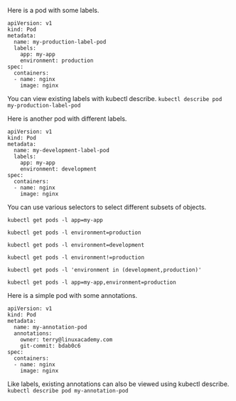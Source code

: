 Here is a pod with some labels.
```
apiVersion: v1
kind: Pod
metadata:
  name: my-production-label-pod
  labels:
    app: my-app
    environment: production
spec:
  containers:
  - name: nginx
    image: nginx

```

You can view existing labels with kubectl describe. `kubectl describe pod my-production-label-pod`

Here is another pod with different labels.
```
apiVersion: v1
kind: Pod
metadata:
  name: my-development-label-pod
  labels:
    app: my-app
    environment: development
spec:
  containers:
  - name: nginx
    image: nginx
```

You can use various selectors to select different subsets of objects.
```
kubectl get pods -l app=my-app

kubectl get pods -l environment=production

kubectl get pods -l environment=development

kubectl get pods -l environment!=production

kubectl get pods -l 'environment in (development,production)'

kubectl get pods -l app=my-app,environment=production
```

Here is a simple pod with some annotations.
```
apiVersion: v1
kind: Pod
metadata:
  name: my-annotation-pod
  annotations:
    owner: terry@linuxacademy.com
    git-commit: bdab0c6
spec:
  containers:
  - name: nginx
    image: nginx
```

Like labels, existing annotations can also be viewed using kubectl describe. `kubectl describe pod my-annotation-pod`